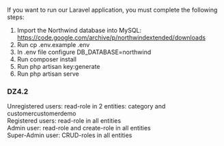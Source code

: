 If you want to run our Laravel application, you must complete the following steps:

1. Import the Northwind database into MySQL: https://code.google.com/archive/p/northwindextended/downloads
2. Run cp .env.example .env
3. In .env file configure DB_DATABASE=northwind
4. Run composer install
5. Run php artisan key:generate
6. Run php artisan serve

<h3>DZ4.2</h3>
Unregistered users: read-role in 2 entities: category and customercustomerdemo<br/>
Registered users: read-role in all entities<br/>
Admin user: read-role and create-role in all entities<br/>
Super-Admin user: CRUD-roles in all entities<br/>
